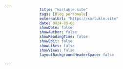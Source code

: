 ---
                title: "karlukle.site"
                tags: [Blog personale]
                externalUrl: "https://karlukle.site"
                date: 9924-08-08
                showDate: false
                showAuthor: false
                showReadingTime: false
                showEdit: false
                showLikes: false
                showViews: false
                layoutBackgroundHeaderSpace: false
                ---

